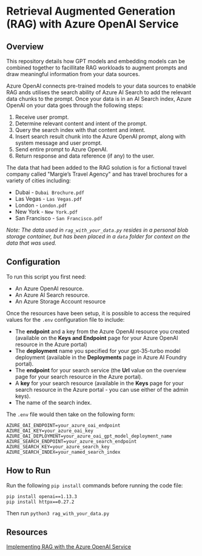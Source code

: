 # Retrieval Augmented Generation (RAG) with Azure OpenAI Service

## Overview
This repository details how GPT models and embedding models can be combined together to facillitate RAG workloads to augment prompts and draw meaningful information from your data sources. 

Azure OpenAI connects pre-trained models to your data sources to enabkle RAG ands utilises the search ability of Azure AI Search to add the relevant data chunks to the prompt. Once your data is in an AI Search index, Azure OpenAI on your data goes through the following steps:

1. Receive user prompt.
2. Determine relevant content and intent of the prompt.
3. Query the search index with that content and intent.
4. Insert search result chunk into the Azure OpenAI prompt, along with system message and user prompt.
5. Send entire prompt to Azure OpenAI.
6. Return response and data reference (if any) to the user.

The data that had been added to the RAG solution is for a fictional travel company called "Margie’s Travel Agency" and has travel brochures for a variety of cities including:
* Dubai - `Dubai Brochure.pdf`
* Las Vegas - `Las Vegas.pdf` 
* London - `London.pdf` 
* New York - `New York.pdf` 
* San Francisco - `San Francisco.pdf`

_Note: The data used in `rag_with_your_data.py` resides in a personal blob storage container, but has been placed in a `data` folder for context on the data that was used._

## Configuration
To run this script you first need: 
* An Azure OpenAI resource.
* An Azure AI Search resource.
* An Azure Storage Account resource

Once the resources have been setup, it is possible to access the required values for the `.env` configuration file to include:

* The **endpoint** and a key from the Azure OpenAI resource you created (available on the **Keys and Endpoint** page for your Azure OpenAI resource in the Azure portal)
* The **deployment** name you specified for your gpt-35-turbo model deployment (available in the **Deployments** page in Azure AI Foundry portal).
* The **endpoint** for your search service (the **Url** value on the overview page for your search resource in the Azure portal).
* A **key** for your search resource (available in the **Keys** page for your search resource in the Azure portal - you can use either of the admin keys).
* The name of the search index.

The `.env` file would then take on the following form:

```
AZURE_OAI_ENDPOINT=your_azure_oai_endpoint
AZURE_OAI_KEY=your_azure_oai_key
AZURE_OAI_DEPLOYMENT=your_azure_oai_gpt_model_deployment_name
AZURE_SEARCH_ENDPOINT=your_azure_search_endpoint
AZURE_SEARCH_KEY=your_azure_search_key
AZURE_SEARCH_INDEX=your_named_search_index
```

## How to Run
Run the following `pip install` commands before running the code file:

```
pip install openai==1.13.3
pip install httpx==0.27.2
```

Then run `python3 rag_with_your_data.py`


## Resources
[Implementing RAG with the Azure OpenAI Service](https://learn.microsoft.com/en-gb/training/modules/use-own-data-azure-openai/1-introduction)


